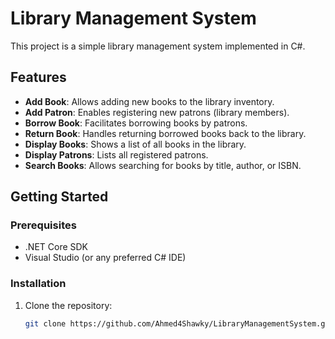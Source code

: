 # Library Management System

This project is a simple library management system implemented in C#.

## Features

- **Add Book**: Allows adding new books to the library inventory.
- **Add Patron**: Enables registering new patrons (library members).
- **Borrow Book**: Facilitates borrowing books by patrons.
- **Return Book**: Handles returning borrowed books back to the library.
- **Display Books**: Shows a list of all books in the library.
- **Display Patrons**: Lists all registered patrons.
- **Search Books**: Allows searching for books by title, author, or ISBN.

## Getting Started

### Prerequisites

- .NET Core SDK
- Visual Studio (or any preferred C# IDE)

### Installation

1. Clone the repository:
   ```bash
   git clone https://github.com/Ahmed4Shawky/LibraryManagementSystem.git
